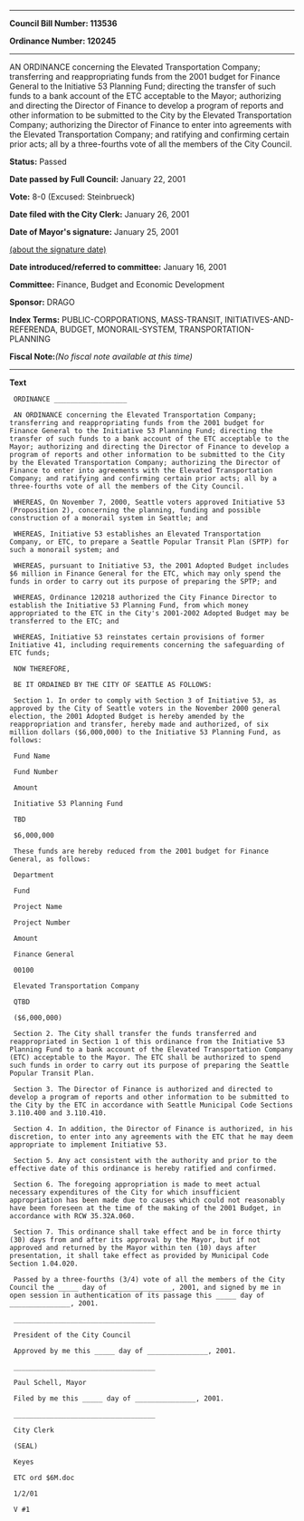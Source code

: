 

********

**Council Bill Number: 113536**
   
**Ordinance Number: 120245**
********

 AN ORDINANCE concerning the Elevated Transportation Company; transferring and reappropriating funds from the 2001 budget for Finance General to the Initiative 53 Planning Fund; directing the transfer of such funds to a bank account of the ETC acceptable to the Mayor; authorizing and directing the Director of Finance to develop a program of reports and other information to be submitted to the City by the Elevated Transportation Company; authorizing the Director of Finance to enter into agreements with the Elevated Transportation Company; and ratifying and confirming certain prior acts; all by a three-fourths vote of all the members of the City Council.

**Status:** Passed
   
**Date passed by Full Council:** January 22, 2001
   
**Vote:** 8-0 (Excused: Steinbrueck)
   
**Date filed with the City Clerk:** January 26, 2001
   
**Date of Mayor's signature:** January 25, 2001
   
[(about the signature date)](/~public/approvaldate.htm)
   
   
   
**Date introduced/referred to committee:** January 16, 2001
   
**Committee:** Finance, Budget and Economic Development
   
**Sponsor:** DRAGO
   
   
**Index Terms:** PUBLIC-CORPORATIONS, MASS-TRANSIT, INITIATIVES-AND-REFERENDA, BUDGET, MONORAIL-SYSTEM, TRANSPORTATION-PLANNING

**Fiscal Note:**_(No fiscal note available at this time)_

********

**Text**
   
```
 ORDINANCE __________________

 AN ORDINANCE concerning the Elevated Transportation Company; transferring and reappropriating funds from the 2001 budget for Finance General to the Initiative 53 Planning Fund; directing the transfer of such funds to a bank account of the ETC acceptable to the Mayor; authorizing and directing the Director of Finance to develop a program of reports and other information to be submitted to the City by the Elevated Transportation Company; authorizing the Director of Finance to enter into agreements with the Elevated Transportation Company; and ratifying and confirming certain prior acts; all by a three-fourths vote of all the members of the City Council.

 WHEREAS, On November 7, 2000, Seattle voters approved Initiative 53 (Proposition 2), concerning the planning, funding and possible construction of a monorail system in Seattle; and

 WHEREAS, Initiative 53 establishes an Elevated Transportation Company, or ETC, to prepare a Seattle Popular Transit Plan (SPTP) for such a monorail system; and

 WHEREAS, pursuant to Initiative 53, the 2001 Adopted Budget includes $6 million in Finance General for the ETC, which may only spend the funds in order to carry out its purpose of preparing the SPTP; and

 WHEREAS, Ordinance 120218 authorized the City Finance Director to establish the Initiative 53 Planning Fund, from which money appropriated to the ETC in the City's 2001-2002 Adopted Budget may be transferred to the ETC; and

 WHEREAS, Initiative 53 reinstates certain provisions of former Initiative 41, including requirements concerning the safeguarding of ETC funds;

 NOW THEREFORE,

 BE IT ORDAINED BY THE CITY OF SEATTLE AS FOLLOWS:

 Section 1. In order to comply with Section 3 of Initiative 53, as approved by the City of Seattle voters in the November 2000 general election, the 2001 Adopted Budget is hereby amended by the reappropriation and transfer, hereby made and authorized, of six million dollars ($6,000,000) to the Initiative 53 Planning Fund, as follows:

 Fund Name

 Fund Number

 Amount

 Initiative 53 Planning Fund

 TBD

 $6,000,000

 These funds are hereby reduced from the 2001 budget for Finance General, as follows:

 Department

 Fund

 Project Name

 Project Number

 Amount

 Finance General

 00100

 Elevated Transportation Company

 QTBD

 ($6,000,000)

 Section 2. The City shall transfer the funds transferred and reappropriated in Section 1 of this ordinance from the Initiative 53 Planning Fund to a bank account of the Elevated Transportation Company (ETC) acceptable to the Mayor. The ETC shall be authorized to spend such funds in order to carry out its purpose of preparing the Seattle Popular Transit Plan.

 Section 3. The Director of Finance is authorized and directed to develop a program of reports and other information to be submitted to the City by the ETC in accordance with Seattle Municipal Code Sections 3.110.400 and 3.110.410.

 Section 4. In addition, the Director of Finance is authorized, in his discretion, to enter into any agreements with the ETC that he may deem appropriate to implement Initiative 53.

 Section 5. Any act consistent with the authority and prior to the effective date of this ordinance is hereby ratified and confirmed.

 Section 6. The foregoing appropriation is made to meet actual necessary expenditures of the City for which insufficient appropriation has been made due to causes which could not reasonably have been foreseen at the time of the making of the 2001 Budget, in accordance with RCW 35.32A.060.

 Section 7. This ordinance shall take effect and be in force thirty (30) days from and after its approval by the Mayor, but if not approved and returned by the Mayor within ten (10) days after presentation, it shall take effect as provided by Municipal Code Section 1.04.020.

 Passed by a three-fourths (3/4) vote of all the members of the City Council the _____ day of _______________, 2001, and signed by me in open session in authentication of its passage this _____ day of _______________, 2001.

 ___________________________________

 President of the City Council

 Approved by me this _____ day of _______________, 2001.

 ___________________________________

 Paul Schell, Mayor

 Filed by me this _____ day of _______________, 2001.

 ___________________________________

 City Clerk

 (SEAL)

 Keyes

 ETC ord $6M.doc

 1/2/01

 V #1

```
